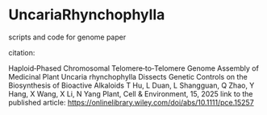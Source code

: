 # UncariaRhynchophylla
scripts and code for genome paper

citation:

Haploid‐Phased Chromosomal Telomere‐to‐Telomere Genome Assembly of Medicinal Plant Uncaria rhynchophylla Dissects Genetic Controls on the Biosynthesis of Bioactive Alkaloids
T Hu, L Duan, L Shangguan, Q Zhao, Y Hang, X Wang, X Li, N Yang
Plant, Cell & Environment, 15, 2025
link to the published article: https://onlinelibrary.wiley.com/doi/abs/10.1111/pce.15257 
